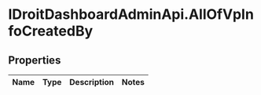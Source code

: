 # IDroitDashboardAdminApi.AllOfVpInfoCreatedBy

## Properties
Name | Type | Description | Notes
------------ | ------------- | ------------- | -------------

